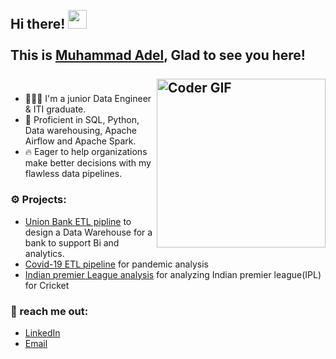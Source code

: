 <h2 align="left">
 <abc>
  <br>Hi there! <img src="https://user-images.githubusercontent.com/42378118/110234147-e3259600-7f4e-11eb-95be-0c4047144dea.gif" width="30"><br>
  <br> This is <a href="https://www.linkedin.com/in/3adiola/" target="_blank">Muhammad Adel</a>, Glad to see you here! <br>
  <br>
    <img align="right" src="https://media.giphy.com/media/SWoSkN6DxTszqIKEqv/giphy.gif" alt="Coder GIF" width="270">
 </abc>

### 
- 👨🏻‍💻 I'm a junior Data Engineer & ITI graduate.
- 🧠 Proficient in SQL, Python, Data warehousing, Apache Airflow and Apache Spark.
- 🔥 Eager to help organizations make better decisions with my flawless data pipelines.



### ⚙️ Projects:
- [Union Bank ETL pipline](https://github.com/3adiola/Data-Engineering/tree/main/Bank_ETL_SSIS) to design a Data Warehouse for a bank to support 
  Bi and analytics.
- [Covid-19 ETL pipeline](https://github.com/3adiola/Data-Engineering/tree/main/6-%20Covid-19%20analysis) for pandemic analysis  
- [Indian premier League analysis](https://github.com/3adiola/Data-Engineering/tree/main/Indian%20Premier%20League%20data%20analysis%20project) 
  for analyzing Indian premier league(IPL) for Cricket  

### 📩 reach me out:
- [LinkedIn](https://www.linkedin.com/in/3adiola/)
- [Email](muhammad.aadel97@gmail.com)

